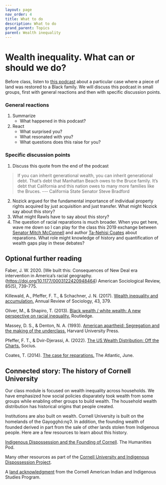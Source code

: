 ```yaml
---
layout: page
nav_order: 4
title: What to do
description: What to do
grand_parent: Topics
parent: Wealth inequality
---
```


# Wealth inequality. What can or should we do?

Before class, listen to [this podcast](https://www.latimes.com/podcasts/story/2021-10-11/podcast-the-times-bruces-beach-update) about a particular case where a piece of land was restored to a Black family. We will discuss this podcast in small groups, first with general reactions and then with specific discussion points.

### General reactions

1. Summarize
     * What happened in this podcast?
2. React
     * What surprised you?
     * What resonated with you?
     * What questions does this raise for you?

### Specific discussion points

1. Discuss this quote from the end of the podcast
>  If you can inherit generational wealth, you can inherit generational debt. That’s debt that Manhattan Beach owes to the Bruce family. It’s debt that California and this nation owes to many more families like the Bruces. --- California State Senator Steve Bradford
2. Nozick argued for the fundamental importance of individual property rights acquired by just acquisition and just transfer. What might Nozick say about this story?
3. What might Rawls have to say about this story?
4. The question of racial reparations is much broader. When you get here, wave me down so I can play for the class this 2019 exchange between [Senator Mitch McConnell](https://www.youtube.com/watch?v=iQz7kL_qrE4) and author [Ta-Nehisi Coates](https://www.youtube.com/watch?v=kcCnQ3iRkys) about reparations. What role might knowledge of history and quantification of wealth gaps play in these debates?

## Optional further reading

Faber, J. W. 2020. [We built this: Consequences of New Deal era intervention in America’s racial geography.(https://doi.org/10.1177/0003122420948464) American Sociological Review, 85(5), 739-775.

Killewald, A., Pfeffer, F. T., & Schachner, J. N. (2017). [Wealth inequality and accumulation.](https://doi.org/10.1146/annurev-soc-060116-053331) Annual Review of Sociology, 43, 379.

Oliver, M., & Shapiro, T. (2013). [Black wealth / white wealth: A new perspective on racial inequality.](https://www.taylorfrancis.com/books/mono/10.4324/9780203707425/black-wealth-white-wealth-melvin-oliver-thomas-shapiro) Routledge.

Massey, D. S., \& Denton, N. A. (1993). [American apartheid: Segregation and the making of the underclass.](https://www.hup.harvard.edu/catalog.php?isbn=9780674018211) Harvard University Press.

Pfeffer, F. T., & Dvir-Djerassi, A. (2022). [The US Wealth Distribution: Off the Charts.]((https://doi.org/10.1177/23780231221143957)) Socius.

Coates, T. (2014). [The case for reparations.](https://www.theatlantic.com/magazine/archive/2014/06/the-case-for-reparations/361631/) The Atlantic, June. 

## Connected story: The history of Cornell University

Our class module is focused on wealth inequality across households. We have emphasized how social policies disparately took wealth from some groups while enabling other groups to build wealth. The household wealth distribution has historical origins that people created.

Institutions are also built on wealth. Cornell University is built on the homelands of the Gayogo̱hó:nǫɁ. In addition, the founding wealth of founded derived in part from the sale of other lands stolen from Indigenous people. Here are a few resources to learn about this history.

[Indigenous Dispossession and the Founding of Cornell](https://sochum.podbean.com/e/indigenous-dispossession-and-the-founding-of-cornell-part-i/). The Humanities Pod.

Many other resources as part of the [Cornell University and Indigenous Dispossession Project](https://blogs.cornell.edu/cornelluniversityindigenousdispossession/).

A [land acknowledgment](https://cals.cornell.edu/american-indian-indigenous-studies/about/land-acknowledgment) from the Cornell American Indian and Indigenous Studies Program.